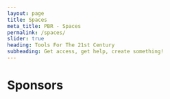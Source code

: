 ```yaml
---
layout: page
title: Spaces
meta_title: PBR - Spaces
permalink: /spaces/
slider: true
heading: Tools For The 21st Century
subheading: Get access, get help, create something!
---
```


# Sponsors

